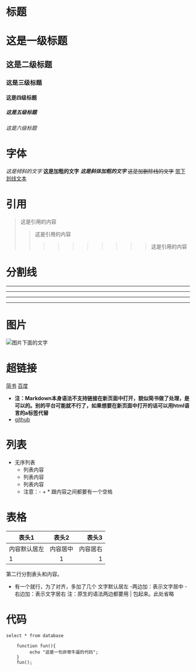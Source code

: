 # 标题

# 这是一级标题
## 这是二级标题
### 这是三级标题
#### 这是四级标题
##### 这是五级标题
###### 这是六级标题

# 字体

*这是倾斜的文字*
**这是加粗的文字**
***这是斜体加粗的文字***
~~这是加删除线的文字~~
<u>带下划线文本</u>

# 引用

>这是引用的内容
>
>>这是引用的内容
>>>>>>>>>>这是引用的内容

# 分割线

---
----
***
*****

# 图片

![图片下面的文字](图片地址 "鼠标放到上面显示的内容")

# 超链接

[简书](http://jianshu.com)
[百度](http://baidu.com)
+ **注：Markdown本身语法不支持链接在新页面中打开，貌似简书做了处理，是可以的。别的平台可能就不行了，如果想要在新页面中打开的话可以用html语言的a标签代替**
+ <a href="https://github.com/zhanzhuang/" target="_blank">github</a>

# 列表

+ 无序列表
    - 列表内容
    + 列表内容
    * 列表内容
    + 注意：- + * 跟内容之间都要有一个空格

# 表格

| 表头1 | 表头2 | 表头3 |
| --- |:---:| ---:|
| 内容默认居左 | 内容居中 | 内容居右 |
| 1 | 1 | 1 |

第二行分割表头和内容。
- 有一个就行，为了对齐，多加了几个
文字默认居左
-两边加：表示文字居中
-右边加：表示文字居右
注：原生的语法两边都要用 | 包起来。此处省略

# 代码

`select * from database`

```
    function fun(){
         echo "这是一句非常牛逼的代码";
    }
    fun();
```